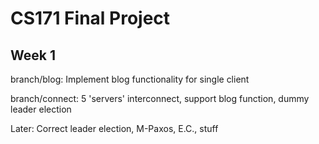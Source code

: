 # CS171 Final Project

## Week 1

branch/blog:
Implement blog functionality for single client

branch/connect:
5 'servers' interconnect, support blog function, dummy leader election

Later:
Correct leader election, M-Paxos, E.C., stuff